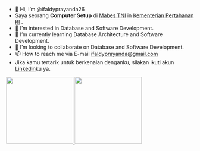- 👋 Hi, I’m @ifaldyprayanda26
- Saya seorang **Computer Setup** di [Mabes TNI](https://www.tni.mil.id/) in [Kementerian Pertahanan RI](https://kemhan.go.id/) .
- 👀 I’m interested in Database and Software Development.
- 🌱 I’m currently learning Database Architecture and Software Development.
- 💞️ I’m looking to collaborate on Database and Software Development.
- 📫 How to reach me via E-mail ifaldyprayanda@gmail.com
- Jika kamu tertarik untuk berkenalan denganku, silakan ikuti akun [Linkedin](https://www.linkedin.com/in/ifaldy-prayanda-3263a2186/)ku ya. 

<p align="left">
<a href="https://github.com/ifaldyprayanda6">
  <img height="180em" src="https://github-readme-stats-eight-theta.vercel.app/api?username=ifaldyprayanda26&show_icons=true&theme=algolia&include_all_commits=true&count_private=true"/>
  <img height="180em" src="https://github-readme-stats-eight-theta.vercel.app/api/top-langs/?username=ifaldyprayanda26&layout=compact&langs_count=8&theme=algolia"/>
</a>
</p>

<!---
ifaldyprayanda26/ifaldyprayanda26 is a ✨ special ✨ repository because its `README.md` (this file) appears on your GitHub profile.
You can click the Preview link to take a look at your changes.
--->

